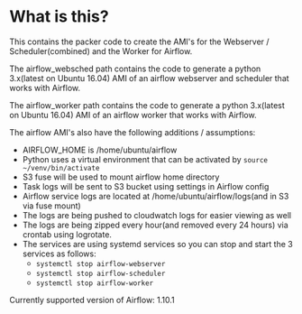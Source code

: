 # What is this?

This contains the packer code to create the AMI's for the Webserver / Scheduler(combined) and the Worker for Airflow.

The airflow_websched path contains the code to generate a python 3.x(latest on Ubuntu 16.04) AMI of an airflow webserver and scheduler that works with Airflow.

The airflow_worker path contains the code to generate a python 3.x(latest on Ubuntu 16.04) AMI of an airflow worker that works with Airflow.

The airflow AMI's also have the following additions / assumptions:

- AIRFLOW_HOME is /home/ubuntu/airflow
- Python uses a virtual environment that can be activated by `source ~/venv/bin/activate`
- S3 fuse will be used to mount airflow home directory
- Task logs will be sent to S3 bucket using settings in Airflow config
- Airflow service logs are located at /home/ubuntu/airflow/logs(and in S3 via fuse mount)
- The logs are being pushed to cloudwatch logs for easier viewing as well
- The logs are being zipped every hour(and removed every 24 hours) via crontab using logrotate.
- The services are using systemd services so you can stop and start the 3 services as follows:
  - `systemctl stop airflow-webserver`
  - `systemctl stop airflow-scheduler`
  - `systemctl stop airflow-worker`

Currently supported version of Airflow: 1.10.1
